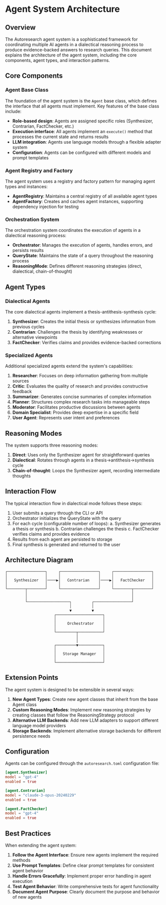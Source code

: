 # Agent System Architecture

## Overview

The Autoresearch agent system is a sophisticated framework for coordinating multiple AI agents in a dialectical reasoning process to produce evidence-backed answers to research queries. This document explains the architecture of the agent system, including the core components, agent types, and interaction patterns.

## Core Components

### Agent Base Class

The foundation of the agent system is the `Agent` base class, which defines the interface that all agents must implement. Key features of the base class include:

- **Role-based design**: Agents are assigned specific roles (Synthesizer, Contrarian, FactChecker, etc.)
- **Execution interface**: All agents implement an `execute()` method that processes the current state and returns results
- **LLM integration**: Agents use language models through a flexible adapter system
- **Configuration**: Agents can be configured with different models and prompt templates

### Agent Registry and Factory

The agent system uses a registry and factory pattern for managing agent types and instances:

- **AgentRegistry**: Maintains a central registry of all available agent types
- **AgentFactory**: Creates and caches agent instances, supporting dependency injection for testing

### Orchestration System

The orchestration system coordinates the execution of agents in a dialectical reasoning process:

- **Orchestrator**: Manages the execution of agents, handles errors, and persists results
- **QueryState**: Maintains the state of a query throughout the reasoning process
- **ReasoningMode**: Defines different reasoning strategies (direct, dialectical, chain-of-thought)

## Agent Types

### Dialectical Agents

The core dialectical agents implement a thesis-antithesis-synthesis cycle:

1. **Synthesizer**: Creates the initial thesis or synthesizes information from previous cycles
2. **Contrarian**: Challenges the thesis by identifying weaknesses or alternative viewpoints
3. **FactChecker**: Verifies claims and provides evidence-backed corrections

### Specialized Agents

Additional specialized agents extend the system's capabilities:

1. **Researcher**: Focuses on deep information gathering from multiple sources
2. **Critic**: Evaluates the quality of research and provides constructive feedback
3. **Summarizer**: Generates concise summaries of complex information
4. **Planner**: Structures complex research tasks into manageable steps
5. **Moderator**: Facilitates productive discussions between agents
6. **Domain Specialist**: Provides deep expertise in a specific field
7. **User Agent**: Represents user intent and preferences

## Reasoning Modes

The system supports three reasoning modes:

1. **Direct**: Uses only the Synthesizer agent for straightforward queries
2. **Dialectical**: Rotates through agents in a thesis→antithesis→synthesis cycle
3. **Chain-of-thought**: Loops the Synthesizer agent, recording intermediate thoughts

## Interaction Flow

The typical interaction flow in dialectical mode follows these steps:

1. User submits a query through the CLI or API
2. Orchestrator initializes the QueryState with the query
3. For each cycle (configurable number of loops):
   a. Synthesizer generates a thesis or synthesis
   b. Contrarian challenges the thesis
   c. FactChecker verifies claims and provides evidence
4. Results from each agent are persisted to storage
5. Final synthesis is generated and returned to the user

## Architecture Diagram

```
┌─────────────────┐     ┌─────────────────┐     ┌─────────────────┐
│                 │     │                 │     │                 │
│   Synthesizer   │────▶│   Contrarian    │────▶│   FactChecker   │
│                 │     │                 │     │                 │
└────────┬────────┘     └─────────────────┘     └────────┬────────┘
         │                                               │
         │                                               │
         └───────────────────┐         ┌─────────────────┘
                             │         │
                             ▼         ▼
                      ┌─────────────────────┐
                      │                     │
                      │     Orchestrator    │
                      │                     │
                      └─────────┬───────────┘
                                │
                                │
                      ┌─────────▼───────────┐
                      │                     │
                      │   Storage Manager   │
                      │                     │
                      └─────────────────────┘
```

## Extension Points

The agent system is designed to be extensible in several ways:

1. **New Agent Types**: Create new agent classes that inherit from the base Agent class
2. **Custom Reasoning Modes**: Implement new reasoning strategies by creating classes that follow the ReasoningStrategy protocol
3. **Alternative LLM Backends**: Add new LLM adapters to support different language model providers
4. **Storage Backends**: Implement alternative storage backends for different persistence needs

## Configuration

Agents can be configured through the `autoresearch.toml` configuration file:

```toml
[agent.Synthesizer]
model = "gpt-4"
enabled = true

[agent.Contrarian]
model = "claude-3-opus-20240229"
enabled = true

[agent.FactChecker]
model = "gpt-4"
enabled = true
```

## Best Practices

When extending the agent system:

1. **Follow the Agent Interface**: Ensure new agents implement the required methods
2. **Use Prompt Templates**: Define clear prompt templates for consistent agent behavior
3. **Handle Errors Gracefully**: Implement proper error handling in agent execution
4. **Test Agent Behavior**: Write comprehensive tests for agent functionality
5. **Document Agent Purpose**: Clearly document the purpose and behavior of new agents
